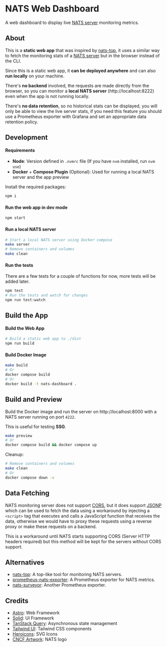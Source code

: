 # NATS Web Dashboard

A web dashboard to display live [NATS server](https://nats.io/) monitoring metrics.

## About

This is a **static web app** that was inspired by [nats-top](https://github.com/nats-io/nats-top), it uses a similar way to fetch the monitoring stats of a [NATS server](https://nats.io/) but in the browser instead of the CLI.

Since this is a static web app, it **can be deployed anywhere** and can also **run locally** on your machine.

There's **no backend** involved, the requests are made directly from the browser, so you can monitor a **local NATS server** (http://localhost:8222) even when the app is not running locally.

There's **no data retention**, so no historical stats can be displayed, you will only be able to view the live server stats, if you need this feature you should use a Prometheus exporter with Grafana and set an appropriate data retention policy.

## Development

#### Requirements

- **Node**: Version defined in `.nvmrc` file (If you have `nvm` installed, run `nvm use`)
- **Docker** + **Compose Plugin** (Optional): Used for running a local NATS server and the app preview

Install the required packages:

```sh
npm i
```

#### Run the web app in dev mode

```sh
npm start
```

#### Run a local NATS server

```sh
# Start a local NATS server using Docker compose
make server
# Remove containers and volumes
make clean
```

#### Run the tests

There are a few tests for a couple of functions for now, more tests will be added later.

```sh
npm test
# Run the tests and watch for changes
npm run test:watch
```

## Build the App

#### Build the Web App

```sh
# Build a static web app to ./dist
npm run build
```

#### Build Docker Image

```sh
make build
# Or
docker compose build
# Or
docker build -t nats-dashboard .
```

## Build and Preview

Build the Docker image and run the server on http://localhost:8000 with a NATS server running on port `4222`.

This is useful for testing **SSG**.

```sh
make preview
# Or
docker compose build && docker compose up
```

Cleanup:

```sh
# Remove containers and volumes
make clean
# Or
docker compose down -v
```

## Data Fetching

NATS monitoring server does not support [CORS](https://developer.mozilla.org/en-US/docs/Web/HTTP/CORS), but it does support [JSONP](https://en.wikipedia.org/wiki/JSONP) which can be used to fetch the data using a workaround by injecting a `<script>` tag that executes and calls a JavaScript function that receives the data, otherwise we would have to proxy these requests using a reverse proxy or make these requests on a backend.

This is a workaround until NATS starts supporting CORS (Server HTTP headers required) but this method will be kept for the servers without CORS support.

## Alternatives

- [nats-top](https://github.com/nats-io/nats-top): A top-like tool for monitoring NATS servers.
- [prometheus-nats-exporter](https://github.com/nats-io/prometheus-nats-exporter): A Prometheus exporter for NATS metrics.
- [nats-surveyor](https://github.com/nats-io/nats-surveyor): Another Prometheus exporter.

## Credits

- [Astro](https://astro.build/): Web Framework
- [Solid](https://www.solidjs.com/): UI Framework
- [TanStack Query](https://tanstack.com/query/latest): Asynchronous state management
- [Tailwind UI](https://tailwindui.com/): Tailwind CSS components
- [Heroicons](https://heroicons.com/): SVG Icons
- [CNCF Artwork](https://github.com/cncf/artwork): NATS logo
